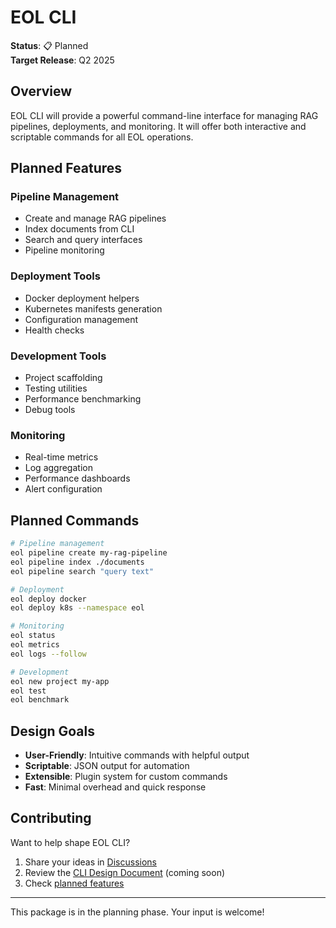 # EOL CLI

**Status**: 📋 Planned  
**Target Release**: Q2 2025

## Overview

EOL CLI will provide a powerful command-line interface for managing RAG pipelines, deployments, and monitoring. It will offer both interactive and scriptable commands for all EOL operations.

## Planned Features

### Pipeline Management
- Create and manage RAG pipelines
- Index documents from CLI
- Search and query interfaces
- Pipeline monitoring

### Deployment Tools
- Docker deployment helpers
- Kubernetes manifests generation
- Configuration management
- Health checks

### Development Tools
- Project scaffolding
- Testing utilities
- Performance benchmarking
- Debug tools

### Monitoring
- Real-time metrics
- Log aggregation
- Performance dashboards
- Alert configuration

## Planned Commands

```bash
# Pipeline management
eol pipeline create my-rag-pipeline
eol pipeline index ./documents
eol pipeline search "query text"

# Deployment
eol deploy docker
eol deploy k8s --namespace eol

# Monitoring
eol status
eol metrics
eol logs --follow

# Development
eol new project my-app
eol test
eol benchmark
```

## Design Goals

- **User-Friendly**: Intuitive commands with helpful output
- **Scriptable**: JSON output for automation
- **Extensible**: Plugin system for custom commands
- **Fast**: Minimal overhead and quick response

## Contributing

Want to help shape EOL CLI?

1. Share your ideas in [Discussions](https://github.com/eoln/eol/discussions)
2. Review the [CLI Design Document](https://github.com/eoln/eol/wiki/CLI-Design) (coming soon)
3. Check [planned features](https://github.com/eoln/eol/issues?q=is%3Aopen+is%3Aissue+label%3Aeol-cli)

---

This package is in the planning phase. Your input is welcome!